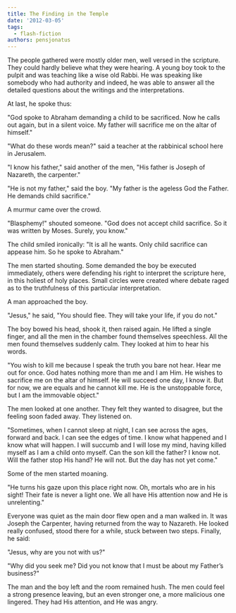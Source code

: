 ```yaml
---
title: The Finding in the Temple
date: '2012-03-05'
tags:
  - flash-fiction
authors: pensjonatus
---
```


The people gathered were mostly older men, well versed in the scripture. They
could hardly believe what they were hearing. A young boy took to the pulpit and
was teaching like a wise old Rabbi. He was speaking like somebody who had
authority and indeed, he was able to answer all the detailed questions about the
writings and the interpretations.

<!-- truncate -->

At last, he spoke thus:

"God spoke to Abraham demanding a child to be sacrificed. Now he calls out
again, but in a silent voice. My father will sacrifice me on the altar of
himself."

"What do these words mean?" said a teacher at the rabbinical school here in
Jerusalem.

"I know his father," said another of the men, "His father is Joseph of Nazareth,
the carpenter."

"He is not my father," said the boy. "My father is the ageless God the Father.
He demands child sacrifice."

A murmur came over the crowd.

"Blasphemy!" shouted someone. "God does not accept child sacrifice. So it was
written by Moses. Surely, you know."

The child smiled ironically: "It is all he wants. Only child sacrifice can
appease him. So he spoke to Abraham."

The men started shouting. Some demanded the boy be executed immediately, others
were defending his right to interpret the scripture here, in this holiest of
holy places. Small circles were created where debate raged as to the
truthfulness of this particular interpretation.

A man approached the boy.

"Jesus," he said, "You should flee. They will take your life, if you do not."

The boy bowed his head, shook it, then raised again. He lifted a single finger,
and all the men in the chamber found themselves speechless. All the men found
themselves suddenly calm. They looked at him to hear his words.

"You wish to kill me because I speak the truth you bare not hear. Hear me out
for once. God hates nothing more than me and I am Him. He wishes to sacrifice me
on the altar of himself. He will succeed one day, I know it. But for now, we are
equals and he cannot kill me. He is the unstoppable force, but I am the
immovable object."

The men looked at one another. They felt they wanted to disagree, but the
feeling soon faded away. They listened on.

"Sometimes, when I cannot sleep at night, I can see across the ages, forward and
back. I can see the edges of time. I know what happened and I know what will
happen. I will succumb and I will lose my mind, having killed myself as I am a
child onto myself. Can the son kill the father? I know not. Will the father stop
His hand? He will not. But the day has not yet come."

Some of the men started moaning.

"He turns his gaze upon this place right now. Oh, mortals who are in his sight!
Their fate is never a light one. We all have His attention now and He is
unrelenting."

Everyone was quiet as the main door flew open and a man walked in. It was Joseph
the Carpenter, having returned from the way to Nazareth. He looked really
confused, stood there for a while, stuck between two steps. Finally, he said:

"Jesus, why are you not with us?"

"Why did you seek me? Did you not know that I must be about my Father’s
business?"

The man and the boy left and the room remained hush. The men could feel a strong
presence leaving, but an even stronger one, a more malicious one lingered. They
had His attention, and He was angry.
